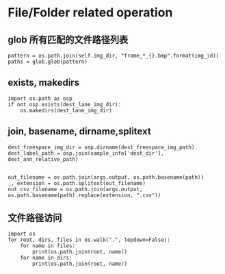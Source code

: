 # File/Folder related operation

## glob 所有匹配的文件路径列表
```
pattern = os.path.join(self.img_dir, "frame_*_{}.bmp".format(img_id))
paths = glob.glob(pattern)

```

## exists, makedirs
```
import os.path as osp
if not osp.exists(dest_lane_img_dir):
    os.makedirs(dest_lane_img_dir)
```

## join, basename, dirname,splitext
```
dest_freespace_img_dir = osp.dirname(dest_freespace_img_path)
dest_label_path = osp.join(sample_info['dest_dir'], dest_ann_relative_path)


out_filename = os.path.join(args.output, os.path.basename(path))
_, extension = os.path.splitext(out_filename)
out_csv_filename = os.path.join(args.output, os.path.basename(path).replace(extension, ".csv"))
```

## 文件路径访问
```
import os
for root, dirs, files in os.walk(".", topdown=False):
    for name in files:
        print(os.path.join(root, name))
    for name in dirs:
        print(os.path.join(root, name))
```        